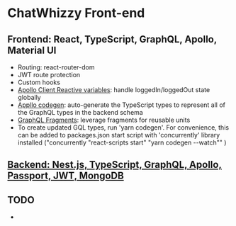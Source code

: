 # ChatWhizzy Front-end

## Frontend: React, TypeScript, GraphQL, Apollo, Material UI

- Routing: react-router-dom
- JWT route protection
- Custom hooks
- [Apollo Client Reactive variables](https://www.apollographql.com/docs/react/local-state/reactive-variables/): handle loggedIn/loggedOut state globally
- [Appllo codegen](https://www.apollographql.com/tutorials/lift-off-part1/09-codegen): auto-generate the TypeScript types to represent all of the GraphQL types in the backend schema
- [GraphQL Fragments](https://graphql.org/learn/queries/#fragments): leverage fragments for reusable units
- To create updated GQL types, run 'yarn codegen'. For convenience, this can be added to packages.json start script with 'concurrently' library installed ("concurrently \"react-scripts start\" \"yarn codegen --watch\"" )

## [Backend: Nest.js, TypeScript, GraphQL, Apollo, Passport, JWT, MongoDB](https://github.com/jparkley/nestjs-react-graphql-chatwhizzy-back)

## TODO

-

